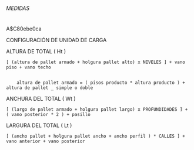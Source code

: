 #

##

###

####

#####

###### MEDIDAS

####

###

##

#

A$C80ebe0ca

CONFIGURACIÓN DE UNIDAD DE CARGA


ALTURA DE TOTAL ( Ht )

    [ (altura de pallet armado + holgura pallet alto) x NIVELES ] + vano piso + vano techo


        altura de pallet armado = ( pisos producto * altura producto ) + altura de pallet _ simple o doble


ANCHURA DEL TOTAL ( Wt )

    [ (largo de pallet armado + holgura pallet largo) x PROFUNDIDADES ] + ( vano posterior * 2 ) + pasillo


LARGURA DEL TOTAL ( Lt )

    [ (ancho pallet + holgura pallet ancho + ancho perfil ) * CALLES ] + vano anterior + vano posterior